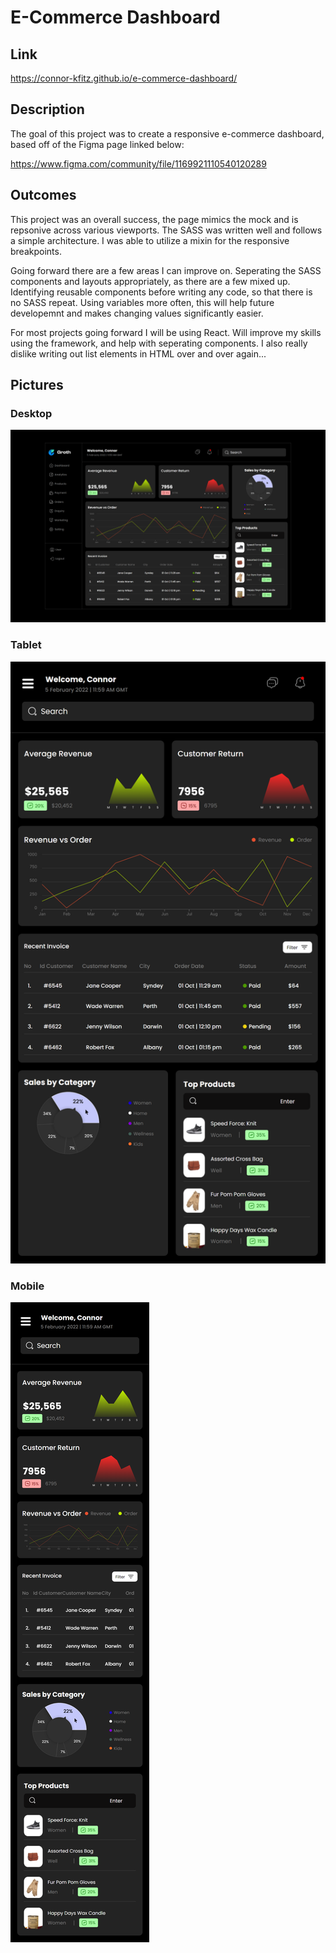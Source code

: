 # E-Commerce Dashboard

## Link

https://connor-kfitz.github.io/e-commerce-dashboard/

## Description
The goal of this project was to create a responsive e-commerce dashboard, based off of the Figma page linked below:

https://www.figma.com/community/file/1169921110540120289

## Outcomes

This project was an overall success, the page mimics the mock and is repsonive across various viewports.  The SASS was written well and follows a simple architecture.  I was able to utilize a mixin for the responsive breakpoints.

Going forward there are a few areas I can improve on.  Seperating the SASS components and layouts appropriately, as there are a few mixed up.  Identifying reusable components before writing any code, so that there is no SASS repeat.  Using variables more often, this will help future developemnt and makes changing values significantly easier.

For most projects going forward I will be using React.  Will improve my skills using the framework, and help with seperating components.  I also really dislike writing out list elements in HTML over and over again...

## Pictures

### Desktop
![About Page](./images/readme/desktop.png)

### Tablet
![About Page](./images/readme/tablet.png)

### Mobile
![About Page](./images/readme/mobile.png)